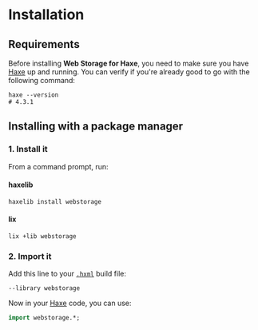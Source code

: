 # Installation

## Requirements
Before installing **Web Storage for Haxe**, you need to make sure you have [Haxe](https://haxe.org) up and running.
You can verify if you're already good to go with the following command:

```shell
haxe --version
# 4.3.1
```

## Installing with a package manager

### 1. Install it
From a command prompt, run:

<!-- tabs:start -->

#### **haxelib**

```shell
haxelib install webstorage
```

#### **lix**

```shell
lix +lib webstorage
```

<!-- tabs:end -->

### 2. Import it
Add this line to your [`.hxml`](https://haxe.org/manual/compiler-usage-hxml.html) build file:

```hxml
--library webstorage
```

Now in your [Haxe](https://haxe.org) code, you can use:

```haxe
import webstorage.*;
```
